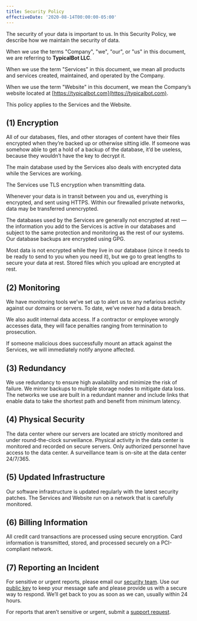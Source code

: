 ```yaml
---
title: Security Policy
effectiveDate: '2020-08-14T00:00:00-05:00'
---
```


The security of your data is important to us. In this Security Policy, we describe how we maintain the security of data.

When we use the terms "Company", "we", "our", or "us" in this document, we are referring to **TypicalBot LLC**.

When we use the term "Services" in this document, we mean all products and services created, maintained, and operated by the Company.

When we use the term "Website" in this document, we mean the Company’s website located at [https://typicalbot.com](https://typicalbot.com).

This policy applies to the Services and the Website.


## (1) Encryption

All of our databases, files, and other storages of content have their files encrypted when they’re backed up or otherwise sitting idle. If someone was somehow able to get a hold of a backup of the database, it’d be useless, because they wouldn’t have the key to decrypt it.

The main database used by the Services also deals with encrypted data while the Services are working.

The Services use TLS encryption when transmitting data.

Whenever your data is in transit between you and us, everything is encrypted, and sent using HTTPS. Within our firewalled private networks, data may be transferred unencrypted.

The databases used by the Services are generally not encrypted at rest — the information you add to the Services is active in our databases and subject to the same protection and monitoring as the rest of our systems. Our database backups are encrypted using GPG.

Most data is not encrypted while they live in our database (since it needs to be ready to send to you when you need it), but we go to great lengths to secure your data at rest. Stored files which you upload are encrypted at rest.


## (2) Monitoring

We have monitoring tools we’ve set up to alert us to any nefarious activity against our domains or servers. To date, we’ve never had a data breach.

We also audit internal data access. If a contractor or employee wrongly accesses data, they will face penalties ranging from termination to prosecution.

If someone malicious does successfully mount an attack against the Services, we will immediately notify anyone affected.


## (3) Redundancy

We use redundancy to ensure high availability and minimize the risk of failure. We mirror backups to multiple storage nodes to mitigate data loss. The networks we use are built in a redundant manner and include links that enable data to take the shortest path and benefit from minimum latency.


## (4) Physical Security

The data center where our servers are located are strictly monitored and under round-the-clock surveillance. Physical activity in the data center is monitored and recorded on secure servers. Only authorized personnel have access to the data center. A surveillance team is on-site at the data center 24/7/365.


## (5) Updated Infrastructure

Our software infrastructure is updated regularly with the latest security patches. The Services and Website run on a network that is carefully monitored.


## (6) Billing Information

All credit card transactions are processed using secure encryption. Card information is transmitted, stored, and processed securely on a PCI-compliant network.


## (7) Reporting an Incident

For sensitive or urgent reports, please email our [security team](mailto:security@typicalbot.com). Use our [public key](https://typicalbot.com/typicalbot-security.pub) to keep your message safe and please provide us with a secure way to respond. We’ll get back to you as soon as we can, usually within 24 hours.

For reports that aren’t sensitive or urgent, submit a [support request](mailto:support@typicalbot.com).
